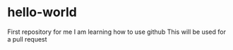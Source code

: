 # hello-world
First repository for me
I am learning how to use github
This will be used for a pull request

